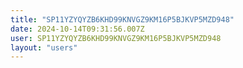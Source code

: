 ```yaml
---
title: "SP11YZYQYZB6KHD99KNVGZ9KM16P5BJKVP5MZD948"
date: 2024-10-14T09:31:56.007Z
user: SP11YZYQYZB6KHD99KNVGZ9KM16P5BJKVP5MZD948
layout: "users"
---
```

    